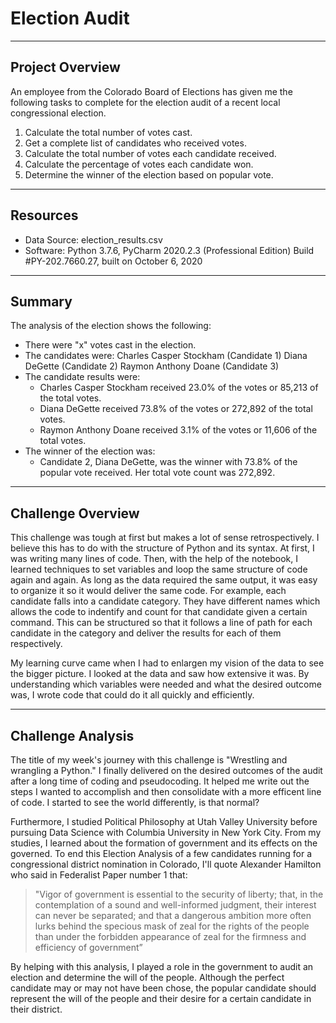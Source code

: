 # Election Audit
---
## Project Overview
An employee from the Colorado Board of Elections has given me the following tasks to complete for the election audit of a recent local congressional election.

  1. Calculate the total number of votes cast.
  2. Get a complete list of candidates who received votes.
  3. Calculate the total number of votes each candidate received.
  4. Calculate the percentage of votes each candidate won.
  5. Determine the winner of the election based on popular vote.
  
---
## Resources
  * Data Source: election_results.csv
  * Software: Python 3.7.6, PyCharm 2020.2.3 (Professional Edition) Build #PY-202.7660.27, built on October 6, 2020
  
---
## Summary
The analysis of the election shows the following:

  * There were "x" votes cast in the election.
  * The candidates were:
      Charles Casper Stockham (Candidate 1)
      Diana DeGette (Candidate 2)
      Raymon Anthony Doane (Candidate 3)
  * The candidate results were:
      * Charles Casper Stockham received 23.0% of the votes or 85,213 of the total votes.
      * Diana DeGette received 73.8% of the votes or 272,892 of the total votes. 
      * Raymon Anthony Doane received 3.1% of the votes or 11,606 of the total votes.
   * The winner of the election was:
      * Candidate 2, Diana DeGette, was the winner with 73.8% of the popular vote received. Her total vote count was 272,892.
      
---
## Challenge Overview
This challenge was tough at first but makes a lot of sense retrospectively. I believe this has to do with the structure of Python and its syntax. At first, I was writing many lines of code. Then, with the help of the notebook, I learned techniques to set variables and loop the same structure of code again and again. As long as the data required the same output, it was easy to organize it so it would deliver the same code. For example, each candidate falls into a candidate category. They have different names which allows the code to indentify and count for that candidate given a certain command. This can be structured so that it follows a line of path for each candidate in the category and deliver the results for each of them respectively.

My learning curve came when I had to enlargen my vision of the data to see the bigger picture. I looked at the data and saw how extensive it was. By understanding which variables were needed and what the desired outcome was, I wrote code that could do it all quickly and efficiently.

---
## Challenge Analysis
The title of my week's journey with this challenge is "Wrestling and wrangling a Python." I finally delivered on the desired outcomes of the audit after a long time of coding and pseudocoding. It helped me write out the steps I wanted to accomplish and then consolidate with a more efficent line of code. I started to see the world differently, is that normal?

Furthermore, I studied Political Philosophy at Utah Valley University before pursuing Data Science with Columbia University in New York City. From my studies, I learned about the formation of government and its effects on the governed. To end this Election Analysis of a few candidates running for a congressional district nomination in Colorado, I'll quote  Alexander Hamilton who said in Federalist Paper number 1 that:

> "Vigor of government is essential to the security of liberty; that, in the contemplation of a sound and well-informed judgment, their interest can never be separated; and that a dangerous ambition more often lurks behind the specious mask of zeal for the rights of the people than under the forbidden appearance of zeal for the firmness and efficiency of government”

By helping with this analysis, I played a role in the government to audit an election and determine the will of the people. Although the perfect candidate may or may not have been chose, the popular candidate should represent the will of the people and their desire for a certain candidate in their district. 
